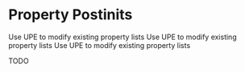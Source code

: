# Property Postinits
<link-summary>Use UPE to modify existing property lists</link-summary>
<web-summary>Use UPE to modify existing property lists</web-summary>
<card-summary>Use UPE to modify existing property lists</card-summary>

TODO